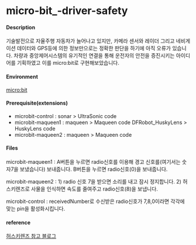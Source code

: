 # micro-bit_-driver-safety

#### Description

기술발전으로 자율주행 자동차가 늘어나고 있지만, 카메라 센서와 레이더 그리고 네비게이션 데이터와 GPS등에 의한 정보만으로는 정확한 판단을 하기에 아직 오류가 있습니다. 
차량과 중앙제어시스템의 유기적인 연결을 통해 운전자의 안전을 증진시키는 아이디어를 기획하였고 이를 micro:bit로 구현해보았습니다.

#### Environment

[micro:bit](https://makecode.microbit.org/)

#### Prerequisite(extensions)

* microbit-control  : sonar > UltraSonic code
* microbit-maqueen1 : maqueen > Maqueen code
                    DFRobot_HuskyLens > HuskyLens code
* microbit-maqueen2 : maqueen > Maqueen code








#### Files

microbit-maqueen1 : A버튼을 누르면 radio신호를 이용해 경고 신호를(여기서는 숫자7을 보냈습니다) 보내줍니다. B버튼을 누르면 radio신호(0)을 보내줍니다.

microbit-maqueen2 : 1) radio 신호 7을 받으면 소리를 내고 잠시 정지합니다.
                    2) 허스키렌즈로 사물을 인식하면 속도를 줄여주고 radio신호(8)을 보냅니다.
                    
microbit-control  : receivedNumber로 수신받은 radio신호가 7,8,0이라면 각각에 맞는 pin을 활성화시킵니다.

#### reference
[허스키렌즈 참고 블로그](https://blog.naver.com/mathmuse/222547919885)
